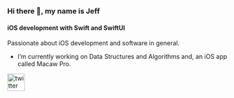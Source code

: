 ### Hi there 👋, my name is Jeff
#### iOS development with Swift and SwiftUI 
Passionate about iOS development and software in general. 

- I’m currently working on Data Structures and Algorithms and, an iOS app called Macaw Pro. 

[<img src='https://cdn.jsdelivr.net/npm/simple-icons@3.0.1/icons/twitter.svg' alt='twitter' height='40'>](https://twitter.com/@jeffalalg94 )  

